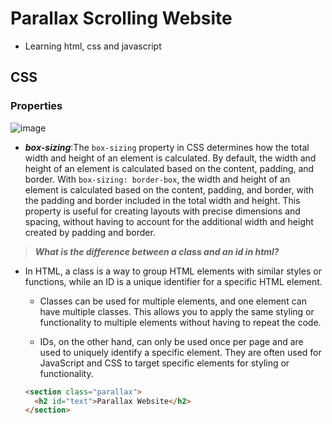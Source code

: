 # Parallax Scrolling Website

- Learning html, css and javascript

## CSS

### Properties
![image](https://user-images.githubusercontent.com/79492525/229614776-781848bc-2190-4257-a1fc-e2f9304aeb46.png)


- **_box-sizing_**:The `box-sizing` property in CSS determines how the total width and height of an element is calculated. By default, the width and height of an element is calculated based on the content, padding, and border. With `box-sizing: border-box`, the width and height of an element is calculated based on the content, padding, and border, with the padding and border included in the total width and height. This property is useful for creating layouts with precise dimensions and spacing, without having to account for the additional width and height created by padding and border.

> **_What is the difference between a class and an id in html?_**

- In HTML, a class is a way to group HTML elements with similar styles or functions, while an ID is a unique identifier for a specific HTML element.

  - Classes can be used for multiple elements, and one element can have multiple classes. This allows you to apply the same styling or functionality to multiple elements without having to repeat the code.

  - IDs, on the other hand, can only be used once per page and are used to uniquely identify a specific element. They are often used for JavaScript and CSS to target specific elements for styling or functionality.

  ```html
  <section class="parallax">
    <h2 id="text">Parallax Website</h2>
  </section>
  ```

